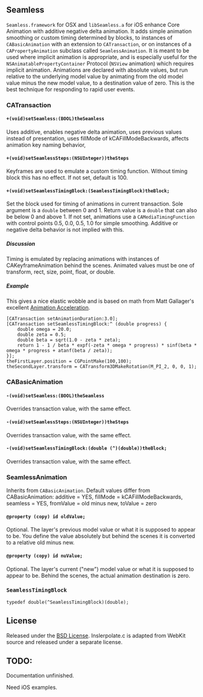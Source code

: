 ## Seamless

`Seamless.framework` for OSX and `libSeamless.a` for iOS enhance Core Animation with additive negative delta animation.
It adds simple animation smoothing or custom timing determined by blocks, 
to instances of `CABasicAnimation` with an extension to `CATransaction`,
or on instances of a `CAPropertyAnimation` subclass called `SeamlessAnimation`.
It is meant to be used where implicit animation is appropriate,
and is especially useful for the `NSAnimatablePropertyContainer` Protocol (`NSView` animation) which requires implicit animation.
Animations are declared with absolute values, 
but run relative to the underlying model value by animating from the old model value minus the new model value, 
to a destination value of zero.
This is the best technique for responding to rapid user events.


### CATransaction

#### `+(void)setSeamless:(BOOL)theSeamless`

Uses additive,
enables negative delta animation, 
uses previous values instead of presentation,
uses fillMode of kCAFillModeBackwards,
affects animation key naming behavior,

#### `+(void)setSeamlessSteps:(NSUInteger))theSteps`

Keyframes are used to emulate a custom timing function.
Without timing block this has no effect.
If not set, default is 100.

#### `+(void)setSeamlessTimingBlock:(SeamlessTimingBlock)theBlock;`

Set the block used for timing of animations in current transaction. 
Sole argument is a `double` between 0 and 1.
Return value is a `double` that can also be below 0 and above 1.
If not set, animations use a `CAMediaTimingFunction` with control points 0.5, 0.0, 0.5, 1.0 for simple smoothing.
Additive or negative delta behavior is not implied with this.

##### Discussion

Timing is emulated by replacing animations with instances of CAKeyframeAnimation behind the scenes.
Animated values must be one of transform, rect, size, point, float, or double.

##### Example

This gives a nice elastic wobble and is based on math from Matt Gallager's excellent [Animation Acceleration](http://www.cocoawithlove.com/2008/09/parametric-acceleration-curves-in-core.html).

```objc
[CATransaction setAnimationDuration:3.0];
[CATransaction setSeamlessTimingBlock:^ (double progress) {
	double omega = 20.0;
	double zeta = 0.5;
	double beta = sqrt(1.0 - zeta * zeta);
	return 1 - 1 / beta * expf(-zeta * omega * progress) * sinf(beta * omega * progress + atanf(beta / zeta));
}];
theFirstLayer.position = CGPointMake(100,100);
theSecondLayer.transform = CATransform3DMakeRotation(M_PI_2, 0, 0, 1);
```


### CABasicAnimation

#### `-(void)setSeamless:(BOOL)theSeamless`

Overrides transaction value, with the same effect.

#### `-(void)setSeamlessSteps:(NSUInteger))theSteps`

Overrides transaction value, with the same effect.

#### `-(void)setSeamlessTimingBlock:(double (^)(double))theBlock;`

Overrides transaction value, with the same effect.


### SeamlessAnimation

Inherits from `CABasicAnimation`. 
Default values differ from CABasicAnimation:
additive = YES, 
fillMode = kCAFillModeBackwards, 
seamless = YES,
fromValue = old minus new, 
toValue = zero

#### `@property (copy) id oldValue;`

Optional. The layer's previous model value or what it is supposed to appear to be. 
You define the value absolutely but behind the scenes it is converted to a relative old minus new.

#### `@property (copy) id nuValue;`

Optional. The layer's current ("new") model value or what it is supposed to appear to be.
Behind the scenes, the actual animation destination is zero.


### `SeamlessTimingBlock`

`typedef double(^SeamlessTimingBlock)(double);`

## License

Released under the [BSD License](http://www.opensource.org/licenses/bsd-license).
Inslerpolate.c is adapted from WebKit source and released under a separate license.

## TODO:

Documentation unfinished.

Need iOS examples.